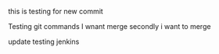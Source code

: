 
this is testing for new commit


Testing git commands
 I wnant merge 
secondly i want to merge

update testing jenkins
